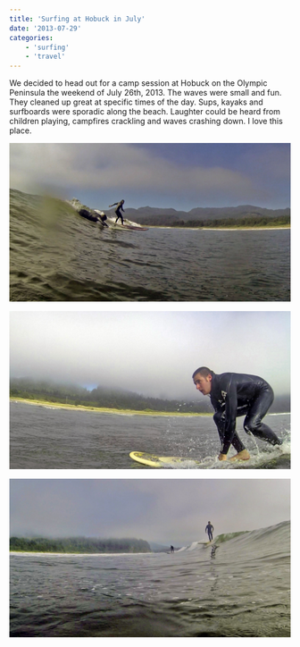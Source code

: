 ```yaml
---
title: 'Surfing at Hobuck in July'
date: '2013-07-29'
categories:
    - 'surfing'
    - 'travel'
---
```


We decided to head out for a camp session at Hobuck on the Olympic Peninsula the weekend of July 26th, 2013. The waves were small and fun. They cleaned up great at specific times of the day. Sups, kayaks and surfboards were sporadic along the beach. Laughter could be heard from children playing, campfires crackling and waves crashing down. I love this place.

![Rob getting dropped in on by Frenchie. You have to paddle faster Rob.](./hobuck-surf-july-2013-1.jpg)

![Frenchie taking the goods.](./hobuck-surf-july-2013-2.jpg)

![PB Coast getting situated.](./hobuck-surf-july-2013-3.jpg)
